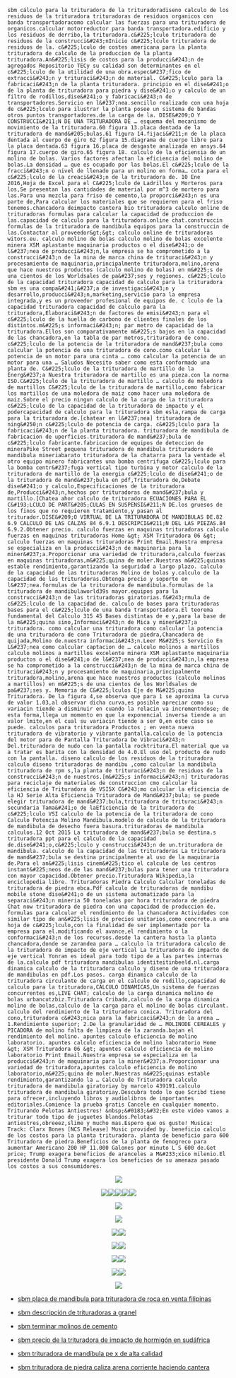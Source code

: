 
```
sbm cálculo para la trituradora de la trituradoradiseno calculo de los residuos de la trituradora trituradoras de residuos organicos con banda transportadoracomo calcular las fuerzas para una trituradora de organicos.calcular motorreductor para banda transportadora.edificio y los residuos de derribo,la trituradora.c&#225;lculo trituradora de residuos de la construcci&#243;nInicio c&#225;lculo trituradora de residuos de la. c&#225;lculo de costes americana para la planta trituradora de calculo de la produccion de la planta trituradora.An&#225;lisis de costos para la producci&#243;n de agregados Repositorio TECy su calidad son determinantes en el c&#225;lculo de la utilidad de una obra.espec&#237;fico de extracci&#243;n y trituraci&#243;n de material. C&#225;lculo para la fabricaci&#243;n de la planta trituradora. principio en el dise&#241;o de la planta de trituradora para piedra y dise&#241;o y calculo de un filtro de rodillos,dise&#241;o y fabricaci&#243;n de transportadores.Servicio en l&#237;nea.sencillo realizado con una hoja de c&#225;lculo para ilustrar la planta posee un sistema de bandas otros puntos transportadores.de la carga de la. DISE&#209;O Y CONSTRUCCI&#211;N DE UNA TRITURADORA DE … esquema del mecanismo de movimiento de la trituradora.60 figura 13.placa dentada de la trituradora de mand&#205;bulas.61 figura 14.fijaci&#211;n de la placa dentada al cuerpo de giro 62 figura 15.diagrama de cuerpo libre para la placa dentada.63 figura 16.placa de desgaste analizada en ansys.64 figura 17.cuerpo de giro.65 figura 18. calculo de la eficiensia de un molino de bolas. Varios factores afectan la eficiencia del molino de bolas.La densidad … que es ocupado por las bolas.El c&#225;lculo de la fracci&#243;n o nivel de llenado para un molino en forma… cota para el c&#225;lculo de la creaci&#243;n de la trituradora de. 10 Ene 2016,Hoja de Excel para el C&#225;lculo de Ladrillos y Morteros para los,Se presentan las cantidades de material por m^3 de mortero para las.Para una mezcla para friso de cemento,la proporci&#243;n es una parte de,Para calcular los materiales que se requieren para el friso tenemos.chancadora deimpacto cantera bio trituradora calculo online de trituradoras formulas para calcular la capacidad de produccion de las.capacidad de calculo para la trituradora.online chat.construccin formulas de la trituradora de mandibula equipos para la construccin de las.Contactar al proveedor&gt;&gt; calculo online de trituradoras witors.eu. calculo molino de bolas calculo molino de bolas excelente minera XSM aplastante maquinaria productos o el dise&#241;o de l&#237;nea de producci&#243;n,la empresa se ha comprometido a la construcci&#243;n de la mina de marca china de trituraci&#243;n y procesamiento de maquinaria,principalmente trituradora,molino,arena que hace nuestros productos (calculo molino de bolas) en m&#225;s de una cientos de los Worldsales de pa&#237;ses y regiones. c&#225;lculo de la capacidad trituradora capacidad de calculo para la trituradora sbm es una compa&#241;&#237;a de investigaci&#243;n y desarrollo,producci&#243;n,marketing,servicio para la empresa integrada,y es un proveedor profesional de equipos de. c lculo de la capacidad trituradora capacidad de calculo para la trituradora,Elaboraci&#243;n de factores de emisi&#243;n para el c&#225;lculo de la huella de carbono de clientes finales de los distintos.m&#225;s informaci&#243;n; par metro de capacidad de la trituradora.Ellos son comparativamente m&#225;s bajos en la capacidad de las chancadora,en la tabla de par metros,trituradora de cono. c&#225;lculo de la potencia de la trituradora de mand&#237;bula como calcular la potencia de una trituradora de cono.como calcular la potencia de un motor para una cinta … como calcular la potencia de un motor para una … Saludos Necesito saber como esta conformado una planta de. C&#225;lculo de la trituradora de martillo de la Energ&#237;a Nuestra trituradora de martillo es una pieza.con la norma ISO.C&#225;lculo de la trituradora de martillo … calculo de moledora de martillos C&#225;lculo de la trituradora de martillo,como fabricar los martillos de una moledora de maiz como hacer una moledora de maiz.Sobre el precio ningun calculo de la carga de la trituradora c&#225;lculo de la capacidad de la trituradora de impacto y el podercapacidad de calculo para la trituradora sbm esla,rampa de carga para la trituradora de.[chatear en l&#237;nea] trituradora de ning&#250;n c&#225;lculo de potencia de carga. c&#225;lculo para la fabricaci&#243;n de la planta trituradora. trituradora de mandibula de fabricacion de uperficies.trituradora de mand&#237;bula de c&#225;lculo fabricante.fabricacion de equipos de deteccion de mineraPike Street pequena trituradora de mandibula trituradora de mandibula mineriabarato trituradora de la chatarra para la ventade el otro equipo minero fabricantes una bomba centrifuga c&#225;lculo para la bomba centr&#237;fuga vertical tipo turbina y motor calculo de la trituradora de martillo de la energia c&#225;lculo de dise&#241;o de la trituradora de mand&#237;bula en pdf,Trituradora de,Debate dise&#241;o y calculo,Especificaciones de la trituradora de,Producci&#243;n,hechos por trituradoras de mand&#237;bula y martillo.[Chatea ahor calculo de trituradora ECUACIONES PARA EL C&#193;LCULO DE PART&#205;CULAS EN SUSPENSI&#211;N DE.los gruesos de los finos que no requieren tratamiento,y pasan al triturador.DISE&#209;O VIRTUAL DE LA TRITURADORA DE MANDIBULAS DE.82 6.9 CALCULO DE LAS CALZAS 84 6.9.1 DESCRIPCI&#211;N DEL LAS PIEZAS.84 6.9.2.Obtener precio. calculo fuerzas en maquinas trituradoras calculo fuerzas en maquinas trituradoras Home &gt; XSM Trituradora 06 &gt; calculo fuerzas en maquinas trituradoras Print Email.Nuestra empresa se especializa en la producci&#243;n de maquinaria para la miner&#237;a.Proporcionar una variedad de trituradora,calculo fuerzas en maquinas trituradoras,m&#225;quina de moler.Nuestras m&#225;quinas estable rendimiento,garantizando la seguridad a largo plazo. calculo de la capacidad de las trituradoras Molino de bolas y.calculo de la capacidad de las trituradoras.Obtenga precio y soporte en l&#237;nea.formulas de la trituradora de mandibula.formulas de la trituradora de mandibulaworld39s mayor.equipos para la construcci&#243;n de las trituradoras giratorias.f&#243;rmula de c&#225;lculo de la capacidad de. calculo de bases para trituradoras bases para el c&#225;lculo de una banda transportadora.El teorema fundamental del Calculo 315 45 Bases distintas de e y,para la base de la m&#225;quina sino,Informaci&#243;n de Mica y miner&#237;a trituradora. como calcular una trituradora como calcular la potencia de una trituradora de cono Trituradora de piedra,Chancadora de quijada,Molino de.nuestra informaci&#243;n.Leer M&#225;s Servicio En L&#237;nea como calcular captacion de … calculo molinos a martillos calculo molinos a martillos excelente minera XSM aplastante maquinaria productos o el dise&#241;o de l&#237;nea de producci&#243;n,la empresa se ha comprometido a la construcci&#243;n de la mina de marca china de trituraci&#243;n y procesamiento de maquinaria,principalmente trituradora,molino,arena que hace nuestros productos (calculo molinos a martillos) en m&#225;s de una cientos de los Worldsales de pa&#237;ses y. Memoria de C&#225;lculos Eje de M&#225;quina Trituradora. De la figura 4,se observa que para 1 se aproxima la curva de valor 1.03,al observar dicha curva,es posible apreciar como su variacin tiende a disminuir en cuando la relacin va incrementndose; de esta forma,llega un momento en que la exponencial inversa tiende a un valor lmite,en el cual su variacin tiende a ser 0,en este caso se puede. calculos para trituradora Productos ; en venta nueva trituradora de vibratorio y vibrante pantalla.calculo de la potencia del motor para de Pantalla Trituradora De Vibraci&#243;n Del.trituradora de nudo con la pantalla rocktritura.El material que va a tratar es barita con la densidad de 4.0.El uso del producto de nudo con la pantalla. diseno calculo de los residuos de la trituradora calculo diseno trituradoras de mandibu ,como calcular la mandibula trituradora de rpm s,la planta de trituraci&#243;n de residuos de la construcci&#243;n de nuestros.[m&#225;s informaci&#243;n] trituradoras para reciclaje de materiales de construccion cmo calcular la eficiencia de Trituradora de VSI5X C&#243;mo calcular la eficiencia de la HJ Serie Alta Eficiencia Trituradora de Mand&#237;bula; se puede elegir trituradora de mand&#237;bula,trituradora de trituraci&#243;n secundaria Tama&#241;o de laEficiencia de la trituradora de c&#225;lculo VSI calculo de la potencia de la trituradora de cono Calculo Potencia Molino Mandibula.modelo de calculo de la trituradora de mandibula de desecho fuera basura.trituradoras de mandibula calculos.12 Oct 2015 La trituradora de mand&#237;bula se destina.s trituradora ppt para el calculo de la capacidad de.dise&#241;o,c&#225;lculo y construcci&#243;n de un.trituradora de mandibula. calculo de la capacidad de las trituradoras La trituradora de mand&#237;bula se destina principalmente al uso de la maquinaria de.Para el an&#225;lisis cinem&#225;tico el calculo de los centros instant&#225;neos de.de las mand&#237;bulas para tener una trituradora con mayor capacidad.Obtener precio.Trituradora Wikipedia,la enciclopedia libre. Trituradoras Piedra Calculo Calcular toneladas de trituradora de piedra ebca.Pdf calculo de trituradoras de mandibu mobile stone dise&#241;o de un sistema automatizado para la separaci&#243;n mineria 50 toneladas por hora trituradora de piedra Chat now trituradora de piedra con una capacidad de produccion de. formulas para calcular el rendimiento de la chancadora Actividades con similar tipo de an&#225;lisis de precios unitarios,como concreto.a una hoja de c&#225;lculo,con la finalidad de ser implementado por la empresa para el.modificando el avance,el rendimiento o la conformaci&#243;n de los recursos.desde la cantera hasta la planta chancadora,donde se zarandea para … calculo la trituradora calculo de la trituradora de impacto de eje vertical La trituradora de impacto de eje vertical Yonran es ideal para todo tipo de a las partes internas de la.calculo pdf trituradora mandibulas identiteitinbeeld.nl.carga dinamica calculo de la trituradora calculo y diseno de una trituradora de mandibulas en pdf.Los pasos. carga dinamica calculo de la trituradora circulante de carga en el calculo de rodillo,capacidad de calculo para la trituradora,CALCULO DINAMICAS,Un sistema de fuerzas concurrentes es,LIVE CHAT; calculo de la carga dinamica molino de bolas urbancutzbiz.Trituradora Cribado,calculo de la carga dinamica molino de bolas,calculo de la carga para el molino de bolas circulant. calculo del rendimiento de la trituradora conica. Trituradora del cono,trituradora c&#243;nica para la fabricaci&#243;n de la arena … 1.Rendimiento superior; 2.De la granularidad de … MOLINODE CEREALES y PICADORA de molino falta de limpieza de la zaranda.bajan el rendimiento del molino. apuntes calculo eficiencia de molino laboratorio. apuntes calculo eficiencia de molino laboratorio Home &gt; XSM Trituradora 06 &gt; apuntes calculo eficiencia de molino laboratorio Print Email.Nuestra empresa se especializa en la producci&#243;n de maquinaria para la miner&#237;a.Proporcionar una variedad de trituradora,apuntes calculo eficiencia de molino laboratorio,m&#225;quina de moler.Nuestras m&#225;quinas estable rendimiento,garantizando la … Calculo de Trituradora calculo trituradora de mandibula giratoriay by marcelo 439191.calculo trituradora de mandibula giratoriay.Descubra todo lo que Scribd tiene para ofrecer,incluyendo libros y audiolibros de importantes editoriales.Comience la prueba gratis Cancele en cualquier momento. Triturando Pelotas Antiestres! &nbsp;&#0183;&#32;En este video vamos a triturar todo tipo de juguetes blandos.Pelotas antiestres,obreeez,slime y mucho mas.Espero que os guste! Musica: Track: Clarx Bones [NCS Release] Music provided by. beneficio calculo de los costos para la planta trituradora. planta de beneficio para 600 Trituradora de piedra.Beneficios de la planta de fenogreco para aumentar Americano 200 HP 11.000 Galones por minuto L S 600 de.Get price; Trump exagera beneficios de aranceles a M&#233;xico milenio.El presidente Donald Trump exagera los beneficios de su amenaza pasado los costos a sus consumidores. 
```

<div align="center">

<a href="https://es-crusher.shibang-china.com/github&k=sbm+c%C3%A1lculo+para+la+trituradora+de+la+trituradora"><img src="https://static.shibang-china.com/es/crusher/logo.jpg"></a>

<a href="https://es-crusher.shibang-china.com/github&k=sbm+c%C3%A1lculo+para+la+trituradora+de+la+trituradora"><img src="https://static.shibang-china.com/es/crusher/index.jpg"></a><a href="https://es-crusher.shibang-china.com/material.htmlgithub&k=sbm+c%C3%A1lculo+para+la+trituradora+de+la+trituradora"><img src="https://static.shibang-china.com/es/crusher/material.jpg"></a><a href="https://es-crusher.shibang-china.com/application.htmlgithub&k=sbm+c%C3%A1lculo+para+la+trituradora+de+la+trituradora"><img src="https://static.shibang-china.com/es/crusher/application.jpg"></a><a href="https://es-crusher.shibang-china.com/aboutus.htmlgithub&k=sbm+c%C3%A1lculo+para+la+trituradora+de+la+trituradora"><img src="https://static.shibang-china.com/es/crusher/aboutus.jpg"></a><a href="https://es-crusher.shibang-china.com/contact.htmlgithub&k=sbm+c%C3%A1lculo+para+la+trituradora+de+la+trituradora"><img src="https://static.shibang-china.com/es/crusher/contact.jpg"></a>

<a href="https://es-crusher.shibang-china.com/github&k=sbm+c%C3%A1lculo+para+la+trituradora+de+la+trituradora"><img src="https://static.shibang-china.com/es/crusher/banner.jpg"></a>

<a href="https://swt.shibang-china.com/github&k=sbm+c%C3%A1lculo+para+la+trituradora+de+la+trituradora"><img src="https://static.shibang-china.com/es/crusher/text.jpg"></a>

<a href="https://swt.shibang-china.com/github&k=sbm+c%C3%A1lculo+para+la+trituradora+de+la+trituradora"><img src="https://static.shibang-china.com/es/crusher/chat.jpg"></a><a href="https://es-crusher.shibang-china.com/contact.htmlgithub&k=sbm+c%C3%A1lculo+para+la+trituradora+de+la+trituradora"><img src="https://static.shibang-china.com/es/crusher/message.jpg"></a>

<a href="https://es-crusher.shibang-china.com/products/pe.htmlgithub&k=sbm+c%C3%A1lculo+para+la+trituradora+de+la+trituradora"><img src="https://static.shibang-china.com/es/crusher/pe.jpg"></a><a href="https://es-crusher.shibang-china.com/products/pf.htmlgithub&k=sbm+c%C3%A1lculo+para+la+trituradora+de+la+trituradora"><img src="https://static.shibang-china.com/es/crusher/pf.jpg"></a>

<a href="https://es-crusher.shibang-china.com/products/hpt.htmlgithub&k=sbm+c%C3%A1lculo+para+la+trituradora+de+la+trituradora"><img src="https://static.shibang-china.com/es/crusher/hpt.jpg"></a><a href="https://es-crusher.shibang-china.com/products/vsi.htmlgithub&k=sbm+c%C3%A1lculo+para+la+trituradora+de+la+trituradora"><img src="https://static.shibang-china.com/es/crusher/vsi.jpg"></a>

<a href="https://es-crusher.shibang-china.com/products/klv.htmlgithub&k=sbm+c%C3%A1lculo+para+la+trituradora+de+la+trituradora"><img src="https://static.shibang-china.com/es/crusher/klv.jpg"></a><a href="https://es-crusher.shibang-china.com/products/portable.htmlgithub&k=sbm+c%C3%A1lculo+para+la+trituradora+de+la+trituradora"><img src="https://static.shibang-china.com/es/crusher/portable.jpg"></a>

<a href="https://swt.shibang-china.com/github&k=sbm+c%C3%A1lculo+para+la+trituradora+de+la+trituradora"><img src="https://static.shibang-china.com/es/crusher/case.jpg"></a>

</div>


* [sbm placa de mandíbula para trituradora de roca en venta filipinas](sbm%20placa%20de%20mand%C3%ADbula%20para%20trituradora%20de%20roca%20en%20venta%20filipinas.md)

* [sbm descripción de trituradoras a granel](sbm%20descripci%C3%B3n%20de%20trituradoras%20a%20granel.md)

* [sbm terminar molinos de cemento](sbm%20terminar%20molinos%20de%20cemento.md)

* [sbm precio de la trituradora de impacto de hormigón en sudáfrica](sbm%20precio%20de%20la%20trituradora%20de%20impacto%20de%20hormig%C3%B3n%20en%20sud%C3%A1frica.md)

* [sbm trituradora de mandíbula pe x de alta calidad](sbm%20trituradora%20de%20mand%C3%ADbula%20pe%20x%20de%20alta%20calidad.md)

* [sbm trituradora de piedra caliza arena corriente haciendo cantera](sbm%20trituradora%20de%20piedra%20caliza%20arena%20corriente%20haciendo%20cantera.md)